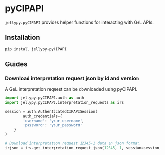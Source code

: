 # pyCIPAPI

`jellypy.pyCIPAPI` provides helper functions for interacting with GeL APIs.

## Installation

```bash
pip install jellypy-pyCIPAPI
```

## Guides

### Download interpretation request json by id and version

A GeL interpretation request can be downloaded using pyCIPAPI.

```python
import jellypy.pyCIPAPI.auth as auth
import jellypy.pyCIPAPI.interpretation_requests as irs

session = auth.AuthenticatedCIPAPISession(
        auth_credentials={
        'username': 'your_username',
        'password': 'your_password'
    }
)

# Download interpretation request 12345-1 data in json format.
irjson = irs.get_interpretation_request_json(12345, 1, session=session, reports_v6=True)
```

